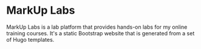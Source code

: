 # MarkUp Labs

MarkUp Labs is a lab platform that provides hands-on labs for my online training courses. It's a static Bootstrap website that is generated from a set of Hugo templates.
